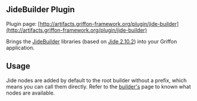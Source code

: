 
JideBuilder Plugin
------------------

Plugin page: [http://artifacts.griffon-framework.org/plugin/jide-builder](http://artifacts.griffon-framework.org/plugin/jide-builder)


Brings the [JideBuilder][1] libraries (based on [Jide 2.10.2][2]) into your Griffon application.

Usage
----
Jide nodes are added by default to the root builder without a prefix, which means you can call them directly.
Refer to the [builder's][1] page to known what nodes are available.


[1]: http://griffon.codehaus.org/JideBuilder
[2]: https://jide-oss.dev.java.net

